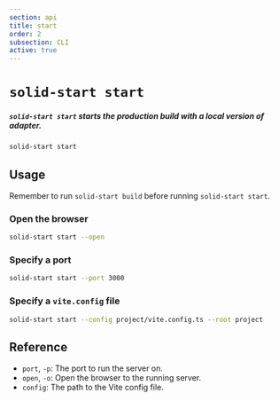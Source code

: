 ```yaml
---
section: api
title: start
order: 2
subsection: CLI
active: true
---
```


# `solid-start start`

##### `solid-start start` starts the production build with a local version of adapter.

<div class="text-lg">

```bash
solid-start start
```

</div>

## Usage

Remember to run `solid-start build` before running `solid-start start`.

### Open the browser

```bash
solid-start start --open
```

### Specify a port

```bash
solid-start start --port 3000
```

### Specify a `vite.config` file

```bash
solid-start start --config project/vite.config.ts --root project
```

## Reference

- `port`, `-p`: The port to run the server on.
- `open`, `-o`: Open the browser to the running server.
- `config`: The path to the Vite config file.
